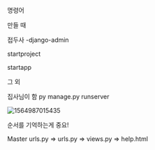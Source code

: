 명령어

만들 때

접두사 -django-admin

startproject

startapp





그 외



집사님이 함 py manage.py runserver 





![1564987015435](C:\Users\student\AppData\Roaming\Typora\typora-user-images\1564987015435.png)

순서를 기억하는게 중요!

Master urls.py => urls.py => views.py => help.html